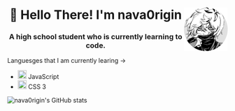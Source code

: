 <h1 align="center">👋 Hello There! I'm nava0rigin <img src="me.png" height="100px" width="100px" align="right"></h1>
<h3 align="center">A high school student who is currently learning to code.</h3>

Languesges that I am currently learing -> 
 + <img src="https://cdn-icons-png.flaticon.com/512/5968/5968292.png" height="20px" width="20px"> JavaScript
 + <img src="https://cdn-icons-png.flaticon.com/512/732/732190.png" height="20px" width="20px"> CSS 3

![nava0rigin's GitHub stats](https://github-readme-stats.vercel.app/api?username=nava0rigin&show_icons=true&theme=onedark)
